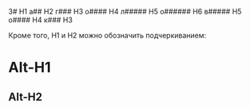 З# H1
а## H2
г### H3
о#### H4
л##### H5
о###### H6
в##### H5
о#### H4
к### H3

Кроме того, H1 и H2 можно обозначить подчеркиванием:

Alt-H1
======

Alt-H2
------